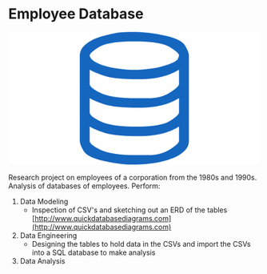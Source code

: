 # Employee Database

![sql.png](sql.png)

Research project on employees of a corporation from the 1980s and 1990s. 
Analysis of databases of employees.
Perform: 

  1. Data Modeling
      * Inspection of CSV's and sketching out an ERD of the tables [http://www.quickdatabasediagrams.com](http://www.quickdatabasediagrams.com)   
  2. Data Engineering
      * Designing the tables to hold data in the CSVs and import the CSVs into a SQL database to make analysis
  3. Data Analysis


